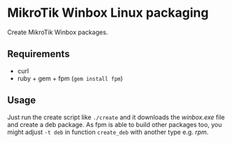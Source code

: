 # MikroTik Winbox Linux packaging

Create MikroTik Winbox packages.

## Requirements

* curl
* ruby + gem + fpm (```gem install fpm```)

## Usage

Just run the create script like  ```./create``` and it downloads the _winbox.exe_ file and create a deb package. As fpm is able to build other packages too, you might adjust ```-t deb``` in function ```create_deb``` with another type e.g. _rpm_.
